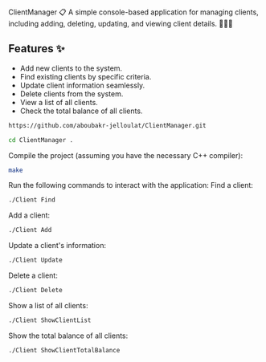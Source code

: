 ClientManager 📋
A simple console-based application for managing clients, including adding, deleting, updating, and viewing client details. 🧑‍💼💼

## Features ✨  
- Add new clients to the system.  
- Find existing clients by specific criteria.  
- Update client information seamlessly.  
- Delete clients from the system.  
- View a list of all clients.  
- Check the total balance of all clients.  

```bash
https://github.com/aboubakr-jelloulat/ClientManager.git
```

```bash
cd ClientManager .
```

Compile the project (assuming you have the necessary C++ compiler):
```bash
make
 ```

Run the following commands to interact with the application:
Find a client:

```bash
./Client Find
```
Add a client:

```bash
./Client Add
```
Update a client's information:

```bash
./Client Update
```
Delete a client:

```bash
./Client Delete
```

Show a list of all clients:
```bash
./Client ShowClientList
```
Show the total balance of all clients:
```bash
./Client ShowClientTotalBalance
```

```
